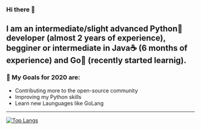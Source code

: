 ### Hi there 👋

## I am an intermediate/slight advanced Python🐍 developer (almost 2 years of experience), begginer or intermediate in Java☕ (6 months of experience) and Go🔵 (recently started learnig).

### 🎉 My Goals for 2020 are:
- Contributing more to the open-source community
- Improving my Python skills
- Learn new Launguages like GoLang

---

[![Top Langs](https://github-readme-stats.vercel.app/api/top-langs/?username=marzeq&layout=compact)](https://github.com/anuraghazra/github-readme-stats)

